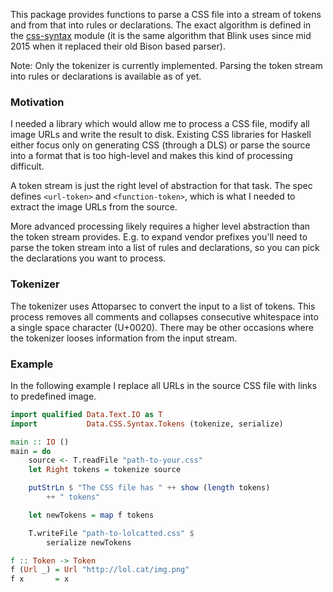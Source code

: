 This package provides functions to parse a CSS file into a stream of tokens
and from that into rules or declarations. The exact algorithm is defined
in the [css-syntax] module (it is the same algorithm that Blink uses since mid
2015 when it replaced their old Bison based parser).

Note: Only the tokenizer is currently implemented. Parsing the token stream
into rules or declarations is available as of yet.


### Motivation

I needed a library which would allow me to process a CSS file, modify all
image URLs and write the result to disk. Existing CSS libraries for Haskell
either focus only on generating CSS (through a DLS) or parse the source into
a format that is too high-level and makes this kind of processing difficult.

A token stream is just the right level of abstraction for that task. The spec
defines `<url-token>` and `<function-token>`, which is what I needed to
extract the image URLs from the source.

More advanced processing likely requires a higher level abstraction than the
token stream provides. E.g. to expand vendor prefixes you'll need to parse
the token stream into a list of rules and declarations, so you can pick the
declarations you want to process.


### Tokenizer

The tokenizer uses Attoparsec to convert the input to a list of tokens. This
process removes all comments and collapses consecutive whitespace into a single
space character (U+0020). There may be other occasions where the tokenizer
looses information from the input stream.


### Example

In the following example I replace all URLs in the source CSS file with
links to predefined image.

```haskell
import qualified Data.Text.IO as T
import           Data.CSS.Syntax.Tokens (tokenize, serialize)

main :: IO ()
main = do
    source <- T.readFile "path-to-your.css"
    let Right tokens = tokenize source

    putStrLn $ "The CSS file has " ++ show (length tokens)
        ++ " tokens"

    let newTokens = map f tokens

    T.writeFile "path-to-lolcatted.css" $
        serialize newTokens

f :: Token -> Token
f (Url _) = Url "http://lol.cat/img.png"
f x       = x

```


[css-syntax]: https://drafts.csswg.org/css-syntax
